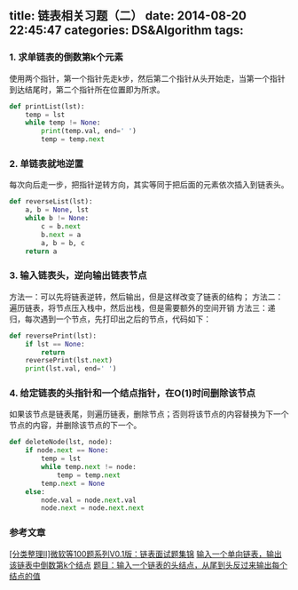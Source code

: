 title: 链表相关习题（二）
date: 2014-08-20 22:45:47
categories: DS&Algorithm
tags:
---
### 1. 求单链表的倒数第k个元素
使用两个指针，第一个指针先走k步，然后第二个指针从头开始走，当第一个指针到达结尾时，第二个指针所在位置即为所求。
```python
def printList(lst):
    temp = lst
    while temp != None:
        print(temp.val, end=' ')
        temp = temp.next
```
<!-- more -->
### 2. 单链表就地逆置
每次向后走一步，把指针逆转方向，其实等同于把后面的元素依次插入到链表头。
```python
def reverseList(lst):
    a, b = None, lst
    while b != None:
        c = b.next
        b.next = a
        a, b = b, c
    return a
```

### 3. 输入链表头，逆向输出链表节点
方法一：可以先将链表逆转，然后输出，但是这样改变了链表的结构；
方法二：遍历链表，将节点压入栈中，然后出栈，但是需要额外的空间开销
方法三：递归，每次遇到一个节点，先打印出之后的节点，代码如下：
```python
def reversePrint(lst):
    if lst == None:
        return
    reversePrint(lst.next)
    print(lst.val, end=' ')
```

### 4. 给定链表的头指针和一个结点指针，在O(1)时间删除该节点
如果该节点是链表尾，则遍历链表，删除节点；否则将该节点的内容替换为下一个节点的内容，并删除该节点的下一个。
```python
def deleteNode(lst, node):
    if node.next == None:
        temp = lst
        while temp.next != node:
            temp = temp.next
        temp.next = None
    else:
        node.val = node.next.val
        node.next = node.next.next
```

### 参考文章
[[分类整理II]微软等100题系列V0.1版：链表面试题集锦](http://blog.csdn.net/v_july_v/article/details/6076139)
[输入一个单向链表，输出该链表中倒数第k个结点](http://blog.chinaunix.net/uid-20618535-id-274044.html)
[题目：输入一个链表的头结点，从尾到头反过来输出每个结点的值](http://blog.csdn.net/zhongjiekangping/article/details/5611704)